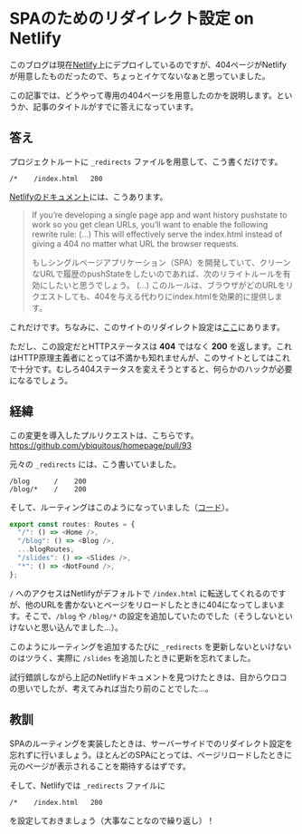 # SPAのためのリダイレクト設定 on Netlify

このブログは現在[Netlify](https://www.netlify.com/)上にデプロイしているのですが、404ページがNetlifyが用意したものだったので、ちょっとイケてないなぁと思っていました。

この記事では、どうやって専用の404ページを用意したのかを説明します。というか、記事のタイトルがすでに答えになっています。

## 答え

プロジェクトルートに `_redirects` ファイルを用意して、こう書くだけです。

    /*    /index.html   200

[Netlifyのドキュメント](https://www.netlify.com/docs/redirects/#rewrites-and-proxying)には、こうあります。

> If you’re developing a single page app and want history pushstate to work so you get clean URLs, you’ll want to enable the following rewrite rule:
> (…)
> This will effectively serve the index.html instead of giving a 404 no matter what URL the browser requests.
>
> もしシングルページアプリケーション（SPA）を開発していて、クリーンなURLで履歴のpushStateをしたいのであれば、次のリライトルールを有効にしたいと思うでしょう。
> (…)
> このルールは、ブラウザがどのURLをリクエストしても、404を与える代わりにindex.htmlを効果的に提供します。

これだけです。ちなみに、このサイトのリダイレクト設定は[ここ](https://github.com/ybiquitous/homepage/blob/f21b1e5963607f5b6fd9a3b114efeb0786093ffe/\_redirects#L1)にあります。

ただし、この設定だとHTTPステータスは **404** ではなく **200** を返します。これはHTTP原理主義者にとっては不満かも知れませんが、このサイトとしてはこれで十分です。むしろ404ステータスを変えそうとすると、何らかのハックが必要になるでしょう。

## 経緯

この変更を導入したプルリクエストは、こちらです。
<https://github.com/ybiquitous/homepage/pull/93>

元々の `_redirects` には、こう書いていました。

    /blog      /    200
    /blog/*    /    200

そして、ルーティングはこのようになっていました（[コード](https://github.com/ybiquitous/homepage/blob/f21b1e5963607f5b6fd9a3b114efeb0786093ffe/src/routes.tsx#L21-L27)）。

```ts
export const routes: Routes = {
  "/": () => <Home />,
  "/blog": () => <Blog />,
  ...blogRoutes,
  "/slides": () => <Slides />,
  "*": () => <NotFound />,
};
```

`/` へのアクセスはNetlifyがデフォルトで `/index.html` に転送してくれるのですが、他のURLを書かないとページをリロードしたときに404になってしまいます。そこで、`/blog` や `/blog/*` の設定を追加していたのでした（そうしないといけないと思い込んでました…）。

このようにルーティングを追加するたびに `_redirects` を更新しないといけないのはツラく、実際に `/slides` を追加したときに更新を忘れてました。

試行錯誤しながら上記のNetlifyドキュメントを見つけたときは、目からウロコの思いでしたが、考えてみれば当たり前のことでした…。

## 教訓

SPAのルーティングを実装したときは、サーバーサイドでのリダイレクト設定を忘れずに行いましょう。ほとんどのSPAにとっては、ページリロードしたときに元のページが表示されることを期待するはずです。

そして、Netlifyでは `_redirects` ファイルに

    /*    /index.html   200

を設定しておきましょう（大事なことなので繰り返し）！
